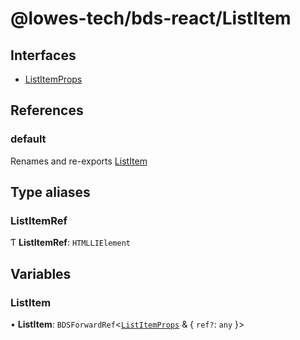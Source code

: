 # @lowes-tech/bds-react/ListItem

## Interfaces

- [ListItemProps](interfaces/ListItemProps.md)

## References

### default

Renames and re-exports [ListItem](README.md#listitem)

## Type aliases

### ListItemRef

Ƭ **ListItemRef**: `HTMLLIElement`

## Variables

### ListItem

• **ListItem**: `BDSForwardRef`<[`ListItemProps`](interfaces/ListItemProps.md) & { `ref?`: `any`  }\>
